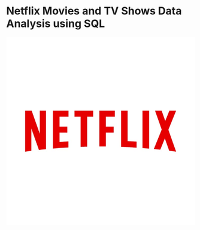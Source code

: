 # Netflix Movies and TV Shows Data Analysis using SQL
![netflix_logo](https://github.com/sta0ne/netflix_sql_project/blob/main/Logo%20Netflix%20HD%E2%8E%AAVector%20illustrator%20(ai_).jpeg)
